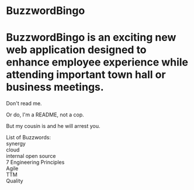 BuzzwordBingo
=============
BuzzwordBingo is an exciting new web application designed to enhance employee experience while attending important town hall or business meetings.
=======
Don't read me.

Or do, I'm a README, not a cop.

But my cousin is and he will arrest you.

List of Buzzwords:  
synergy  
cloud  
internal open source  
7 Engineering Principles  
Agile  
TTM  
Quality  

